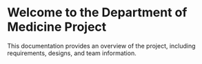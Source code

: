 # Welcome to the Department of Medicine Project

This documentation provides an overview of the project, including requirements, designs, and team information.